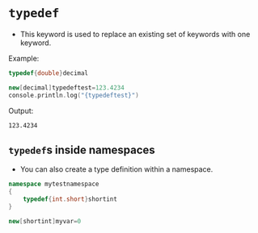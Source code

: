 # `typedef`

- This keyword is used to replace an existing set of keywords with one keyword.

Example:

```cpp
typedef{double}decimal

new[decimal]typedeftest=123.4234
console.println.log("{typedeftest}")
```

Output:

```
123.4234
```

## `typedef`s inside namespaces

- You can also create a type definition within a namespace.

```cpp
namespace mytestnamespace
{
	typedef{int.short}shortint
}

new[shortint]myvar=0
```